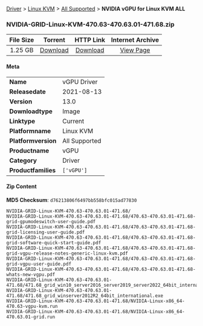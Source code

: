 
[Driver](/README.md)  >  [Linux KVM](/index/Driver/Linux_KVM.md)  >  [All Supported](/index/Driver/Linux_KVM/All_Supported.md)  >  **NVIDIA vGPU for Linux KVM ALL**


### NVIDIA-GRID-Linux-KVM-470.63-470.63.01-471.68.zip

| **File Size** | **Torrent**  | **HTTP Link** | **Internet Archive** |
|:-------------:|:------------:|:-------------:|:--------------------:|
| 1.25 GB |  [Download](https://archive.org/download/nvgpu_NVIDIA-GRID-Linux-KVM-470.63-470.63.01-471.68.zip/nvgpu_NVIDIA-GRID-Linux-KVM-470.63-470.63.01-471.68.zip_archive.torrent)       | [Download](https://archive.org/compress/nvgpu_NVIDIA-GRID-Linux-KVM-470.63-470.63.01-471.68.zip) | [View Page](https://archive.org/details/nvgpu_NVIDIA-GRID-Linux-KVM-470.63-470.63.01-471.68.zip)       |

#### Meta

<table>
<tr><td><strong>Name</strong></td><td>vGPU Driver</td></tr>
<tr><td><strong>Releasedate</strong></td><td>2021-08-13</td></tr>
<tr><td><strong>Version</strong></td><td>13.0</td></tr>
<tr><td><strong>Downloadtype</strong></td><td>Image</td></tr>
<tr><td><strong>Linktype</strong></td><td>Current</td></tr>
<tr><td><strong>Platformname</strong></td><td>Linux KVM</td></tr>
<tr><td><strong>Platformversion</strong></td><td>All Supported</td></tr>
<tr><td><strong>Productname</strong></td><td>vGPU</td></tr>
<tr><td><strong>Category</strong></td><td>Driver</td></tr>
<tr><td><strong>Productfamilies</strong></td><td><code>['vGPU']</code></td></tr>
</table>

#### Zip Content

**MD5 Checksum**: `d76213806f6497bb558bfc015ad77830`

```text
NVIDIA-GRID-Linux-KVM-470.63-470.63.01-471.68/
NVIDIA-GRID-Linux-KVM-470.63-470.63.01-471.68/470.63-470.63.01-471.68-grid-gpumodeswitch-user-guide.pdf
NVIDIA-GRID-Linux-KVM-470.63-470.63.01-471.68/470.63-470.63.01-471.68-grid-licensing-user-guide.pdf
NVIDIA-GRID-Linux-KVM-470.63-470.63.01-471.68/470.63-470.63.01-471.68-grid-software-quick-start-guide.pdf
NVIDIA-GRID-Linux-KVM-470.63-470.63.01-471.68/470.63-470.63.01-471.68-grid-vgpu-release-notes-generic-linux-kvm.pdf
NVIDIA-GRID-Linux-KVM-470.63-470.63.01-471.68/470.63-470.63.01-471.68-grid-vgpu-user-guide.pdf
NVIDIA-GRID-Linux-KVM-470.63-470.63.01-471.68/470.63-470.63.01-471.68-whats-new-vgpu.pdf
NVIDIA-GRID-Linux-KVM-470.63-470.63.01-471.68/471.68_grid_win10_server2016_server2019_server2022_64bit_international.exe
NVIDIA-GRID-Linux-KVM-470.63-470.63.01-471.68/471.68_grid_winserver2012R2_64bit_international.exe
NVIDIA-GRID-Linux-KVM-470.63-470.63.01-471.68/NVIDIA-Linux-x86_64-470.63-vgpu-kvm.run
NVIDIA-GRID-Linux-KVM-470.63-470.63.01-471.68/NVIDIA-Linux-x86_64-470.63.01-grid.run
```